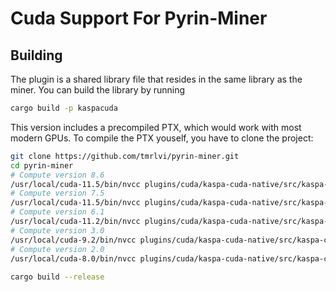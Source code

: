 # Cuda Support For Pyrin-Miner

## Building

The plugin is a shared library file that resides in the same library as the miner. 
You can build the library by running
```sh
cargo build -p kaspacuda
```

This version includes a precompiled PTX, which would work with most modern GPUs. To compile the PTX youself,
you have to clone the project:

```sh
git clone https://github.com/tmrlvi/pyrin-miner.git
cd pyrin-miner
# Compute version 8.6
/usr/local/cuda-11.5/bin/nvcc plugins/cuda/kaspa-cuda-native/src/kaspa-cuda.cu -std=c++11 -O3 --restrict --ptx --gpu-architecture=compute_86 --gpu-code=sm_86 -o plugins/cuda/resources/kaspa-cuda-sm86.ptx -Xptxas -O3 -Xcompiler -O3
# Compute version 7.5
/usr/local/cuda-11.5/bin/nvcc plugins/cuda/kaspa-cuda-native/src/kaspa-cuda.cu -std=c++11 -O3 --restrict --ptx --gpu-architecture=compute_75 --gpu-code=sm_75 -o plugins/cuda/resources/kaspa-cuda-sm75.ptx -Xptxas -O3 -Xcompiler -O3
# Compute version 6.1
/usr/local/cuda-11.2/bin/nvcc plugins/cuda/kaspa-cuda-native/src/kaspa-cuda.cu -std=c++11 -O3 --restrict --ptx --gpu-architecture=compute_61 --gpu-code=sm_61 -o plugins/cuda/resources/kaspa-cuda-sm61.ptx -Xptxas -O3 -Xcompiler -O3
# Compute version 3.0
/usr/local/cuda-9.2/bin/nvcc plugins/cuda/kaspa-cuda-native/src/kaspa-cuda.cu -ccbin=gcc-7 -std=c++11 -O3 --restrict --ptx --gpu-architecture=compute_30 --gpu-code=sm_30 -o plugins/cuda/resources/kaspa-cuda-sm30.ptx
# Compute version 2.0
/usr/local/cuda-8.0/bin/nvcc plugins/cuda/kaspa-cuda-native/src/kaspa-cuda.cu -ccbin=gcc-5 -std=c++11 -O3 --restrict --ptx --gpu-architecture=compute_20 --gpu-code=sm_20 -o plugins/cuda/resources/kaspa-cuda-sm20.ptx
 
cargo build --release
```
